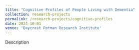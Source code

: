 ```yaml
---
title: "Cognitive Profiles of People Living with Dementia"
collection: research-projects
permalink: /research-projects/cognitive-profiles
date: 2024-10-01
venue: 'Baycrest Rotman Research Institute'
---
```


Description